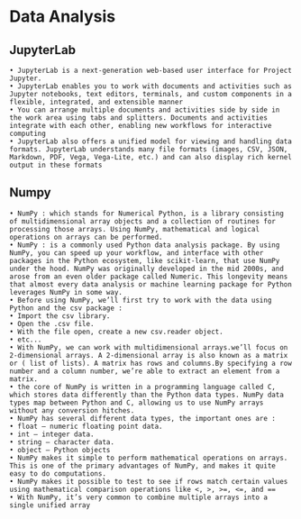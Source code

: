 # Data Analysis

## JupyterLab
    • JupyterLab is a next-generation web-based user interface for Project Jupyter.
    • JupyterLab enables you to work with documents and activities such as Jupyter notebooks, text editors, terminals, and custom components in a flexible, integrated, and extensible manner
    • You can arrange multiple documents and activities side by side in the work area using tabs and splitters. Documents and activities integrate with each other, enabling new workflows for interactive computing
    • JupyterLab also offers a unified model for viewing and handling data formats. JupyterLab understands many file formats (images, CSV, JSON, Markdown, PDF, Vega, Vega-Lite, etc.) and can also display rich kernel output in these formats

## Numpy
    • NumPy : which stands for Numerical Python, is a library consisting of multidimensional array objects and a collection of routines for processing those arrays. Using NumPy, mathematical and logical operations on arrays can be performed.
    • NumPy : is a commonly used Python data analysis package. By using NumPy, you can speed up your workflow, and interface with other packages in the Python ecosystem, like scikit-learn, that use NumPy under the hood. NumPy was originally developed in the mid 2000s, and arose from an even older package called Numeric. This longevity means that almost every data analysis or machine learning package for Python leverages NumPy in some way.
    • Before using NumPy, we’ll first try to work with the data using Python and the csv package :
    • Import the csv library.
    • Open the .csv file.
    • With the file open, create a new csv.reader object.
    • etc...
    • With NumPy, we can work with multidimensional arrays.we’ll focus on 2-dimensional arrays. A 2-dimensional array is also known as a matrix or ( list of lists). A matrix has rows and columns.By specifying a row number and a column number, we’re able to extract an element from a matrix.
    • the core of NumPy is written in a programming language called C, which stores data differently than the Python data types. NumPy data types map between Python and C, allowing us to use NumPy arrays without any conversion hitches.
    • NumPy has several different data types, the important ones are :
    • float — numeric floating point data.
    • int — integer data.
    • string — character data.
    • object — Python objects
    • NumPy makes it simple to perform mathematical operations on arrays. This is one of the primary advantages of NumPy, and makes it quite easy to do computations.
    • NumPy makes it possible to test to see if rows match certain values using mathematical comparison operations like <, >, >=, <=, and ==
    • With NumPy, it’s very common to combine multiple arrays into a single unified array
